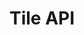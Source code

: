 ---
title: "Tile API"
weight: 2
menu:
  main:
    parent: "api_reference"
    identifier: "tile_api"
---